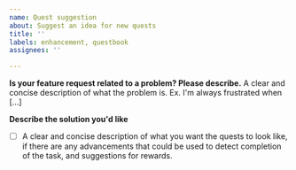```yaml
---
name: Quest suggestion
about: Suggest an idea for new quests
title: ''
labels: enhancement, questbook
assignees: ''

---
```


**Is your feature request related to a problem? Please describe.**
A clear and concise description of what the problem is. Ex. I'm always frustrated when [...]

**Describe the solution you'd like**
 - [ ] A clear and concise description of what you want the quests to look like, if there are any advancements that could be used to detect completion of the task, and suggestions for rewards.
